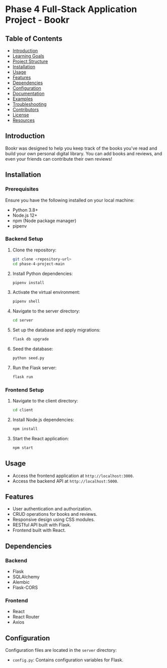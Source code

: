 # Phase 4 Full-Stack Application Project - Bookr

## Table of Contents

- [Introduction](#introduction)
- [Learning Goals](#learning-goals)
- [Project Structure](#project-structure)
- [Installation](#installation)
- [Usage](#usage)
- [Features](#features)
- [Dependencies](#dependencies)
- [Configuration](#configuration)
- [Documentation](#documentation)
- [Examples](#examples)
- [Troubleshooting](#troubleshooting)
- [Contributors](#contributors)
- [License](#license)
- [Resources](#resources)

## Introduction

Bookr was designed to help you keep track of the books you've read and build your own personal digital library. You can add books and reviews, and even your friends can contribute their own reviews!

## Installation

### Prerequisites

Ensure you have the following installed on your local machine:

- Python 3.8+
- Node.js 12+
- npm (Node package manager)
- pipenv

### Backend Setup

1. Clone the repository:

    ```sh
    git clone <repository-url>
    cd phase-4-project-main
    ```

2. Install Python dependencies:

    ```sh
    pipenv install
    ```

3. Activate the virtual environment:

    ```sh
    pipenv shell
    ```

4. Navigate to the server directory:

    ```sh
    cd server
    ```

5. Set up the database and apply migrations:

    ```sh
    flask db upgrade
    ```

6. Seed the database:

    ```sh
    python seed.py
    ```

7. Run the Flask server:

    ```sh
    flask run
    ```

### Frontend Setup

1. Navigate to the client directory:

    ```sh
    cd client
    ```

2. Install Node.js dependencies:

    ```sh
    npm install
    ```

3. Start the React application:

    ```sh
    npm start
    ```

## Usage

- Access the frontend application at `http://localhost:3000`.
- Access the backend API at `http://localhost:5000`.

## Features

- User authentication and authorization.
- CRUD operations for books and reviews.
- Responsive design using CSS modules.
- RESTful API built with Flask.
- Frontend built with React.

## Dependencies

### Backend

- Flask
- SQLAlchemy
- Alembic
- Flask-CORS

### Frontend

- React
- React Router
- Axios

## Configuration

Configuration files are located in the `server` directory:

- `config.py`: Contains configuration variables for Flask.
